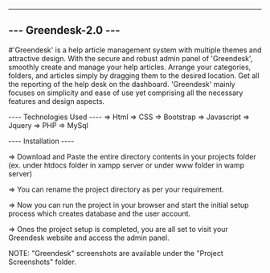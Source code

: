 ---------------------
--- Greendesk-2.0 ---
---------------------
#'Greendesk' is a help article management system with multiple themes and attractive design.
With the secure and robust admin panel of 'Greendesk', smoothly create and manage your help articles.
Arrange your categories, folders, and articles simply by dragging them to the desired location.
Get all the reporting of the help desk on the dashboard.
'Greendesk' mainly focuses on simplicity and ease of use yet comprising all the necessary features and design aspects.

---- Technologies Used ----
=> Html
=> CSS
=> Bootstrap
=> Javascript
=> Jquery
=> PHP
=> MySql


---- Installation ----

=> Download and Paste the entire directory contents in your projects folder (ex. under htdocs folder in xampp server or under www folder in wamp server)

=> You can rename the project directory as per your requirement.

=> Now you can run the project in your browser and start the initial setup process which creates database and the user account.

=> Ones the project setup is completed, you are all set to visit your Greendesk website and access the admin panel.


NOTE: "Greendesk" screenshots are available under the "Project Screenshots" folder.